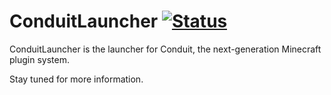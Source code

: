 # ConduitLauncher [![Status](https://github.com/ConduitMC/ConduitLauncher/workflows/Gradle%20CI/badge.svg)](https://github.com/ConduitMC/ConduitLauncher/actions)

ConduitLauncher is the launcher for Conduit, the next-generation Minecraft plugin system.

Stay tuned for more information.
